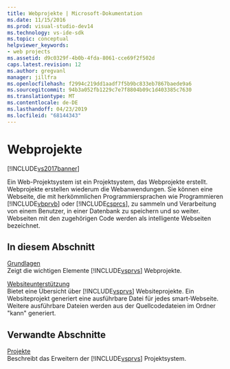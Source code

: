 ```yaml
---
title: Webprojekte | Microsoft-Dokumentation
ms.date: 11/15/2016
ms.prod: visual-studio-dev14
ms.technology: vs-ide-sdk
ms.topic: conceptual
helpviewer_keywords:
- web projects
ms.assetid: d9c0329f-4b0b-4fda-8061-cce69f2f502d
caps.latest.revision: 12
ms.author: gregvanl
manager: jillfra
ms.openlocfilehash: f2994c219dd1aadf7f5b9bc833eb7867baede9a6
ms.sourcegitcommit: 94b3a052fb1229c7e7f8804b09c1d403385c7630
ms.translationtype: MT
ms.contentlocale: de-DE
ms.lasthandoff: 04/23/2019
ms.locfileid: "68144343"
---
```

# <a name="web-projects"></a>Webprojekte
[!INCLUDE[vs2017banner](../../includes/vs2017banner.md)]

Ein Web-Projektsystem ist ein Projektsystem, das Webprojekte erstellt. Webprojekte erstellen wiederum die Webanwendungen. Sie können eine Webseite, die mit herkömmlichen Programmiersprachen wie Programmieren [!INCLUDE[vbprvb](../../includes/vbprvb-md.md)] oder [!INCLUDE[csprcs](../../includes/csprcs-md.md)], zu sammeln und Verarbeitung von einem Benutzer, in einer Datenbank zu speichern und so weiter. Webseiten mit den zugehörigen Code werden als intelligente Webseiten bezeichnet.  
  
## <a name="in-this-section"></a>In diesem Abschnitt  
 [Grundlagen](../../extensibility/internals/web-project-essentials.md)  
 Zeigt die wichtigen Elemente [!INCLUDE[vsprvs](../../includes/vsprvs-md.md)] Webprojekte.  
  
 [Websiteunterstützung](../../extensibility/internals/web-site-support.md)  
 Bietet eine Übersicht über [!INCLUDE[vsprvs](../../includes/vsprvs-md.md)] Websiteprojekte. Ein Websiteprojekt generiert eine ausführbare Datei für jedes smart-Webseite. Weitere ausführbare Dateien werden aus der Quellcodedateien im Ordner "kann" generiert.  
  
## <a name="related-sections"></a>Verwandte Abschnitte  
 [Projekte](../../extensibility/internals/projects.md)  
 Beschreibt das Erweitern der [!INCLUDE[vsprvs](../../includes/vsprvs-md.md)] Projektsystem.
